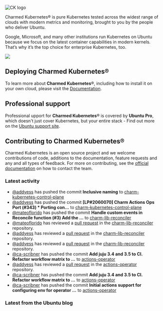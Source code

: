 ![CK logo](https://assets.ubuntu.com/v1/451d4cf4-Charmed+Kubernetes_RGB_onWhite_2022.svg)

Charmed Kubernetes® is pure Kubernetes tested across the widest range of clouds with modern metrics and monitoring, brought to you by the people who deliver Ubuntu.

Google, Microsoft, and many other institutions run Kubernetes on Ubuntu because we focus on the latest container capabilities in modern kernels. That’s why it’s the top choice for enterprise Kubernetes, too.

![](https://assets.ubuntu.com/v1/843c77b6-juju-at-a-glace.svg)

## Deploying Charmed Kubernetes®

To learn more about **Charmed Kubernetes**®, including how to install it on your own cloud, please visit the [Documentation][docs].

## Professional support

Professional upport for **Charmed Kubernetes**® is covered by **Ubuntu Pro**, which doesn't just cover Kubernetes, but your entire stack - Find out more on the [Ubuntu support site](https://ubuntu.com/support).

## Contributing to Charmed Kubernetes®

Charmed Kubernetes is an open source project and we welcome contributions of code, additions to the documentation, feature requests and any and all types of feedback. For more on contributing, see the [official documentation][get-in-touch] on how to contact the team.

<!-- LINKS -->
[docs]: https://ubuntu.com/kubernetes/docs
[get-in-touch]: https://ubuntu.com/kubernetes/docs/get-in-touch

### Latest activity

<!-- activity starts -->
 - [@addyess](https://github.com/addyess) has pushed the commit **Inclusive naming** to [charm-kubernetes-control-plane](https://github.com/charmed-kubernetes/charm-kubernetes-control-plane)
 - [@addyess](https://github.com/addyess) has pushed the commit **[LP#2060070] Charm Actions Ops Port (#343)  * Porting con...** to [charm-kubernetes-control-plane](https://github.com/charmed-kubernetes/charm-kubernetes-control-plane)
 - [@mateoflorido](https://github.com/mateoflorido) has pushed the commit **Handle custom events in Reconcile function (#3)  Add the ...** to [charm-lib-reconciler](https://github.com/charmed-kubernetes/charm-lib-reconciler)
 - [@mateoflorido](https://github.com/mateoflorido) has reviewed a [pull request](https://github.com/charmed-kubernetes/charm-lib-reconciler/pull/3) in the [charm-lib-reconciler](https://github.com/charmed-kubernetes/charm-lib-reconciler) repository.
 - [@addyess](https://github.com/addyess) has reviewed a [pull request](https://github.com/charmed-kubernetes/charm-lib-reconciler/pull/3) in the [charm-lib-reconciler](https://github.com/charmed-kubernetes/charm-lib-reconciler) repository.
 - [@addyess](https://github.com/addyess) has reviewed a [pull request](https://github.com/charmed-kubernetes/charm-lib-reconciler/pull/3) in the [charm-lib-reconciler](https://github.com/charmed-kubernetes/charm-lib-reconciler) repository.
 - [@ca-scribner](https://github.com/ca-scribner) has pushed the commit **Add juju 3.4 and 3.5 to CI.  Refactor workflow matrix to ...** to [actions-operator](https://github.com/charmed-kubernetes/actions-operator)
 - [@addyess](https://github.com/addyess) has reviewed a [pull request](https://github.com/charmed-kubernetes/actions-operator/pull/77) in the [actions-operator](https://github.com/charmed-kubernetes/actions-operator) repository.
 - [@ca-scribner](https://github.com/ca-scribner) has pushed the commit **Add juju 3.4 and 3.5 to CI.  Refactor workflow matrix to ...** to [actions-operator](https://github.com/charmed-kubernetes/actions-operator)
 - [@ca-scribner](https://github.com/ca-scribner) has pushed the commit **Initial actions support for configuring env for operator ...** to [actions-operator](https://github.com/charmed-kubernetes/actions-operator)
<!-- activity ends -->

<!-- roadmap starts -->

<!-- roadmap ends -->

### Latest from the Ubuntu blog

<!-- blog starts -->

<!-- blog ends -->
